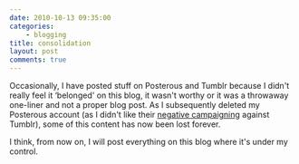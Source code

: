 ```yaml
---
date: 2010-10-13 09:35:00
categories:
    - blogging
title: consolidation
layout: post
comments: true
---
```

Occasionally, I have posted stuff on Posterous and Tumblr because I
didn't really feel it ‘belonged' on this blog, it wasn't worthy or it
was a throwaway one-liner and not a proper blog post. As I subsequently
deleted my Posterous account (as I didn't like their
[negative campaigning][] against Tumblr), some of this content has now been lost
forever.

I think, from now on, I will post everything on this blog where it's
under my control.

  [negative campaigning]: http://www.blogherald.com/2010/06/24/posterous-slanders-tumblr/
